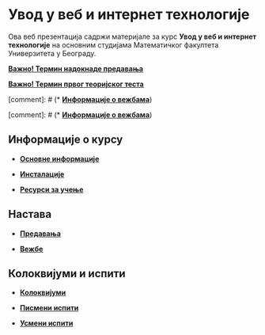 # Увод у веб и интернет технологије

Ова веб презентација садржи материјале за курс **Увод у веб и интернет технологије** на основним студијама Математичког факултета Универзитета у Београду.

**[Важно! Термин надокнаде предавања](/predavanja/info/README.md)**

**[Важно! Термин првог теоријског теста](/usmeni-ispiti/info/README.md)**

[comment]: # (* **[Информације о вежбама](/vezbe/info/README.md)**)

[comment]: # (* **[Информације о вежбама](/vezbe/info/README.md)**)

## Информације о курсу

* **[Основне информације](/informacije/README.md)**

* **[Инсталације](/INSTALACIJE.md)**

* **[Ресурси за учење](/RESURSI-ZA-UCENJE.md)**

## Настава

* **[Предавања](/predavanja/README.md)**

* **[Вежбе](/vezbe/README.md)**

## Колоквијуми и испити

* **[Колоквијуми](/kolokvijumi/README.md)**

* **[Писмени испити](/pismeni-ispiti/README.md)**

* **[Усмени испити](/usmeni-ispiti/README.md)**